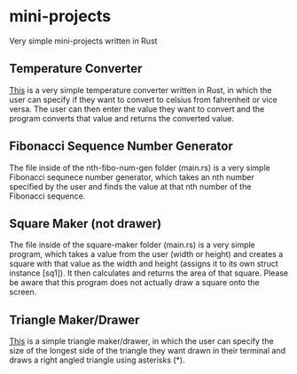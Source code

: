 # mini-projects
Very simple mini-projects written in Rust

## Temperature Converter
<a href='https://github.com/sudo-harun/mini-projects/blob/main/temperature-converter/main.rs'>This</a> is a very simple temperature converter written in Rust, in which the user can specify if they want to convert to celsius from fahrenheit or vice versa. The user can then enter the value they want to convert and the program converts that value and returns the converted value.

## Fibonacci Sequence Number Generator
The file inside of the nth-fibo-num-gen folder (main.rs) is a very simple Fibonacci sequnece number generator, which takes an nth number specified by the user and finds the value at that nth number of the Fibonacci sequence.

## Square Maker (not drawer)
The file inside of the square-maker folder (main.rs) is a very simple program, which takes a value from the user (width or height) and creates a square with that value as the width and height (assigns it to its own struct instance [sq1]). It then calculates and returns the area of that square. Please be aware that this program does not actually draw a square onto the screen.

## Triangle Maker/Drawer
<a href='https://github.com/sudo-harun/mini-projects/blob/main/triangle-maker-1/main.rs'>This</a> is a simple triangle maker/drawer, in which the user can specify the size of the longest side of the triangle they want drawn in their terminal and draws a right angled triangle using asterisks (*).
